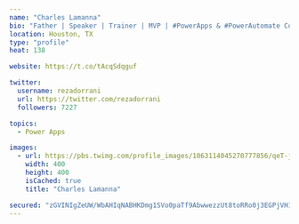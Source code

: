 ```yaml
---
name: "Charles Lamanna"
bio: "Father | Speaker | Trainer | MVP | #PowerApps & #PowerAutomate Community Super User | YouTuber Right-pointing triangle http://youtube.com/c/rezadorrani | Learn - Share - Clockwise rightwards and leftwards open circle arrows"
location: Houston, TX
type: "profile"
heat: 138

website: https://t.co/tAcqSdqguf

twitter:
  username: rezadorrani
  url: https://twitter.com/rezadorrani
  followers: 7227

topics:
  - Power Apps

images:
  - url: https://pbs.twimg.com/profile_images/1063114045270777856/qeT-jpWr_400x400.jpg
    width: 400
    height: 400
    isCached: true
    title: "Charles Lamanna"

secured: "zGVINIgZeUW/WbAHIqNABHKDmg1SVo0paTf9AbwwezzUt8toRRo0j3EGPjVH1vRf1TLCMQtCuctMSJN27qzX5LCpkmEyNJCuugpI93C7xB8iJEBxHfjOSrDv89r0WvAvcLpzV5TmH0y8aDIra97yXBaAUhUYDVZhEY8SnYXWBKMLHBn0p2MDDzFdXRGMq35ORbwGXfrbSBTnFx63I4WprFNDXARfsrrEx0L+ntxD4KA4hwaMmuAF7VgICOFhKmHHNNFFctayMoJD5zd0/i6iFzXUNGJezBKSKTHR4v/9smiBO7yglmj29wkpj1fNL22hVWQaBUUZW3BPbn+aW5xKrmsSPCWqmOOgP98Z7Gy4qT9TvC7+YlL+9yD9W0XYbpb2boYV0+Mc0NPVaHeaxjEHVKDU+ndJuv9xF321FjhECog=;5IsP0SFskKQpZoVwlLOBPA=="
---
```


